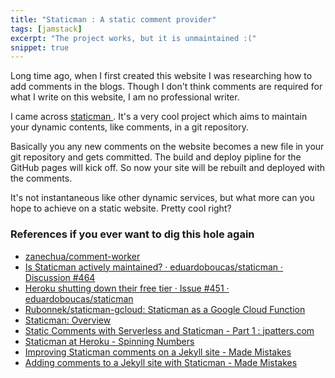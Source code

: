 ```yaml
---
title: "Staticman : A static comment provider"
tags: [jamstack]
excerpt: "The project works, but it is unmaintained :("
snippet: true
---
```


Long time ago, when I first created this website I was researching how to add comments in the blogs. 
Though I don't think comments are required for what I write on this website, I am no professional writer.  

I came across [ staticman ](https://github.com/eduardoboucas/staticman). It's a very cool project which aims to 
maintain your dynamic contents, like comments, in a git repository. 

Basically you any new comments on the website becomes a new file in your git repository and gets committed. 
The build and deploy pipline for the GitHub pages will kick off. 
So now your site will be rebuilt and deployed with the comments. 


It's not instantaneous like other dynamic services, but what more can you hope to achieve on a static website. Pretty cool right?


### References if you ever want to dig this hole again
* [zanechua/comment-worker](https://github.com/zanechua/comment-worker)
* [Is Staticman actively maintained? · eduardoboucas/staticman · Discussion #464](https://github.com/eduardoboucas/staticman/discussions/464)
* [Heroku shutting down their free tier · Issue #451 · eduardoboucas/staticman](https://github.com/eduardoboucas/staticman/issues/451)
* [Rubonnek/staticman-gcloud: Staticman as a Google Cloud Function](https://github.com/Rubonnek/staticman-gcloud)
* [Staticman: Overview](https://staticman.net/docs/)
* [Static Comments with Serverless and Staticman - Part 1 : jpatters.com](https://www.jpatters.com/2020/12/static-comments-with-serverless-staticman-1/)
* [Staticman at Heroku - Spinning Numbers](https://spinningnumbers.org/a/staticman-heroku.html)
* [Improving Staticman comments on a Jekyll site - Made Mistakes](https://mademistakes.com/mastering-jekyll/static-comments-improved/)
* [Adding comments to a Jekyll site with Staticman - Made Mistakes](https://mademistakes.com/mastering-jekyll/static-comments/)
